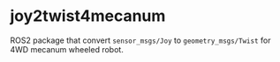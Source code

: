 # joy2twist4mecanum

ROS2 package that convert `sensor_msgs/Joy` to `geometry_msgs/Twist` for 4WD mecanum wheeled robot.
